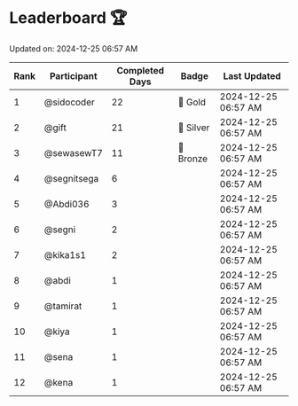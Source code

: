 # Leaderboard 🏆

Updated on: 2024-12-25 06:57 AM

| Rank | Participant       | Completed Days | Badge      | Last Updated         |
|------|-------------------|----------------|------------|----------------------|
| 1    | @sidocoder        | 22             | 🏅 Gold     | 2024-12-25 06:57 AM |
| 2    | @gift             | 21             | 🥈 Silver   | 2024-12-25 06:57 AM |
| 3    | @sewasewT7        | 11             | 🥉 Bronze   | 2024-12-25 06:57 AM |
| 4    | @segnitsega       | 6              |            | 2024-12-25 06:57 AM |
| 5    | @Abdi036          | 3              |            | 2024-12-25 06:57 AM |
| 6    | @segni            | 2              |            | 2024-12-25 06:57 AM |
| 7    | @kika1s1          | 2              |            | 2024-12-25 06:57 AM |
| 8    | @abdi             | 1              |            | 2024-12-25 06:57 AM |
| 9    | @tamirat          | 1              |            | 2024-12-25 06:57 AM |
| 10   | @kiya             | 1              |            | 2024-12-25 06:57 AM |
| 11   | @sena             | 1              |            | 2024-12-25 06:57 AM |
| 12   | @kena             | 1              |            | 2024-12-25 06:57 AM |
